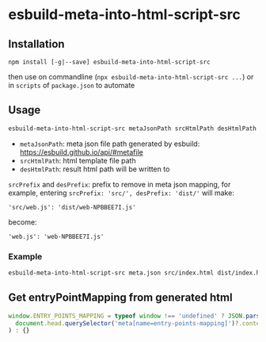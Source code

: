 # esbuild-meta-into-html-script-src

## Installation

```
npm install [-g|--save] esbuild-meta-into-html-script-src
```

then use on commandline (`npx esbuild-meta-into-html-script-src ...`) or in `scripts` of `package.json` to automate

## Usage

```sh
esbuild-meta-into-html-script-src metaJsonPath srcHtmlPath desHtmlPath [srcPrefix [desPrefix]]
```

* `metaJsonPath`: meta json file path generated by esbuild: https://esbuild.github.io/api/#metafile
* `srcHtmlPath`: html template file path
* `desHtmlPath`: result html path will be written to

`srcPrefix` and `desPrefix`: prefix to remove in meta json mapping, for example, entering `srcPrefix: 'src/', desPrefix: 'dist/'` will make:

```
'src/web.js': 'dist/web-NPBBEE7I.js'
```

become:

```
'web.js': 'web-NPBBEE7I.js'
```

### Example

```sh
esbuild-meta-into-html-script-src meta.json src/index.html dist/index.html src/ dist/
```

## Get entryPointMapping from generated html

```javascript
window.ENTRY_POINTS_MAPPING = typeof window !== 'undefined' ? JSON.parse(
  document.head.querySelector('meta[name=entry-points-mapping]')?.content || '{}'
) : {}
```
